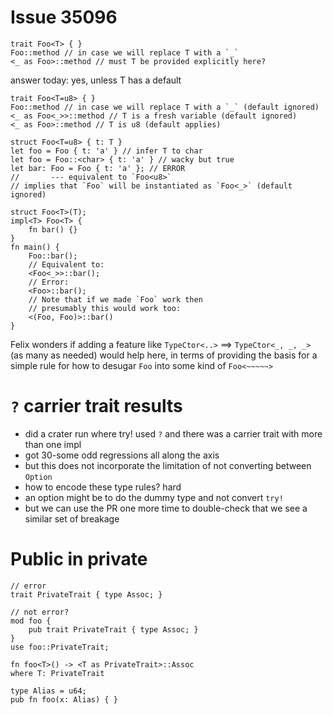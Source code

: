 # Issue 35096

```
trait Foo<T> { }
Foo::method // in case we will replace T with a `_`
<_ as Foo>::method // must T be provided explicitly here?
```

answer today: yes, unless T has a default

```
trait Foo<T=u8> { }
Foo::method // in case we will replace T with a `_` (default ignored)
<_ as Foo<_>>::method // T is a fresh variable (default ignored)
<_ as Foo>::method // T is u8 (default applies)
```

```
struct Foo<T=u8> { t: T }
let foo = Foo { t: 'a' } // infer T to char
let foo = Foo::<char> { t: 'a' } // wacky but true
let bar: Foo = Foo { t: 'a' }; // ERROR
//       --- equivalent to `Foo<u8>`
// implies that `Foo` will be instantiated as `Foo<_>` (default ignored)
```

```
struct Foo<T>(T);
impl<T> Foo<T> {
    fn bar() {}
}
fn main() {
    Foo::bar();
    // Equivalent to:
    <Foo<_>>::bar();
    // Error:
    <Foo>::bar();
    // Note that if we made `Foo` work then
    // presumably this would work too:
    <(Foo, Foo)>::bar()
}
```

Felix wonders if adding a feature like
`TypeCtor<..>` ==> `TypeCtor<_, _, _>` (as many as needed)
would help here, in terms of providing the basis for
a simple rule for how to desugar `Foo` into some kind
of `Foo<~~~~~>`

# `?` carrier trait results

- did a crater run where try! used `?` and there was a carrier trait with more than one impl
- got 30-some odd regressions all along the axis
- but this does not incorporate the limitation of not converting between `Option`
- how to encode these type rules? hard
- an option might be to do the dummy type and not convert `try!`
- but we can use the PR one more time to double-check that we see a similar set of breakage

# Public in private

```
// error
trait PrivateTrait { type Assoc; }

// not error?
mod foo {
    pub trait PrivateTrait { type Assoc; }
}
use foo::PrivateTrait;

fn foo<T>() -> <T as PrivateTrait>::Assoc
where T: PrivateTrait
```

```
type Alias = u64;
pub fn foo(x: Alias) { }
```


